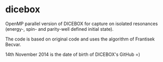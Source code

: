 dicebox
=======

OpenMP parallel version of DICEBOX for capture on isolated resonances (energy-, spin- and parity-well defined initial state).

The code is based on original code and uses the algorithm of Frantisek Becvar.

14th November 2014 is the date of birth of DICEBOX's GitHub =)
